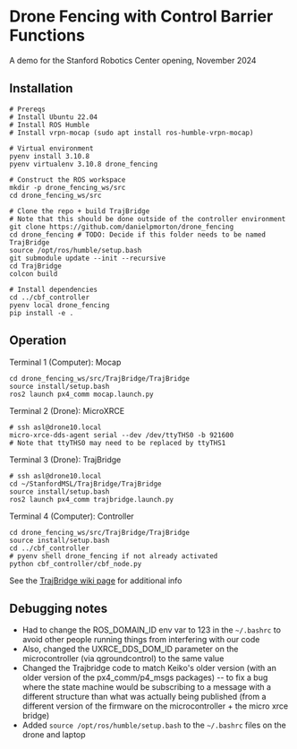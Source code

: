 # Drone Fencing with Control Barrier Functions

A demo for the Stanford Robotics Center opening, November 2024

## Installation

```
# Prereqs
# Install Ubuntu 22.04
# Install ROS Humble
# Install vrpn-mocap (sudo apt install ros-humble-vrpn-mocap)

# Virtual environment
pyenv install 3.10.8
pyenv virtualenv 3.10.8 drone_fencing

# Construct the ROS workspace
mkdir -p drone_fencing_ws/src
cd drone_fencing_ws/src

# Clone the repo + build TrajBridge
# Note that this should be done outside of the controller environment
git clone https://github.com/danielpmorton/drone_fencing
cd drone_fencing # TODO: Decide if this folder needs to be named TrajBridge
source /opt/ros/humble/setup.bash
git submodule update --init --recursive
cd TrajBridge
colcon build

# Install dependencies
cd ../cbf_controller
pyenv local drone_fencing
pip install -e .
```

## Operation

Terminal 1 (Computer): Mocap
```
cd drone_fencing_ws/src/TrajBridge/TrajBridge
source install/setup.bash
ros2 launch px4_comm mocap.launch.py
```
Terminal 2 (Drone): MicroXRCE
```
# ssh asl@drone10.local
micro-xrce-dds-agent serial --dev /dev/ttyTHS0 -b 921600 
# Note that ttyTHS0 may need to be replaced by ttyTHS1
```
Terminal 3 (Drone): TrajBridge
```
# ssh asl@drone10.local
cd ~/StanfordMSL/TrajBridge/TrajBridge
source install/setup.bash
ros2 launch px4_comm trajbridge.launch.py
```
Terminal 4 (Computer): Controller
```
cd drone_fencing_ws/src/TrajBridge/TrajBridge
source install/setup.bash
cd ../cbf_controller
# pyenv shell drone_fencing if not already activated
python cbf_controller/cbf_node.py
```


See the [TrajBridge wiki page](https://github.com/StanfordMSL/TrajBridge/wiki) for additional info


## Debugging notes

- Had to change the ROS_DOMAIN_ID env var to 123 in the `~/.bashrc` to avoid other people running things from interfering with our code
- Also, changed the UXRCE_DDS_DOM_ID parameter on the microcontroller (via qgroundcontrol) to the same value
- Changed the Trajbridge code to match Keiko's older version (with an older version of the px4_comm/p4_msgs packages) -- to fix a bug where the state machine would be subscribing to a message with a different structure than what was actually being published (from a different version of the firmware on the microcontroller + the micro xrce bridge)
- Added `source /opt/ros/humble/setup.bash` to the `~/.bashrc` files on the drone and laptop